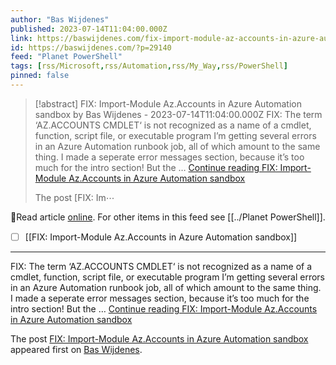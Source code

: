 ```yaml
---
author: "Bas Wijdenes"
published: 2023-07-14T11:04:00.000Z
link: https://baswijdenes.com/fix-import-module-az-accounts-in-azure-automation-sandbox/
id: https://baswijdenes.com/?p=29140
feed: "Planet PowerShell"
tags: [rss/Microsoft,rss/Automation,rss/My_Way,rss/PowerShell]
pinned: false
---
```

> [!abstract] FIX: Import-Module Az.Accounts in Azure Automation sandbox by Bas Wijdenes - 2023-07-14T11:04:00.000Z
> FIX: The term ‘AZ.ACCOUNTS CMDLET‘ is not recognized as a name of a cmdlet, function, script file, or executable program I’m getting several errors in an Azure Automation runbook job, all of which amount to the same thing. I made a seperate error messages section, because it’s too much for the intro section! But the … [Continue reading FIX: Import-Module Az.Accounts in Azure Automation sandbox](https://baswijdenes.com/fix-import-module-az-accounts-in-azure-automation-sandbox/)
> 
> The post [FIX: Im⋯

🔗Read article [online](https://baswijdenes.com/fix-import-module-az-accounts-in-azure-automation-sandbox/). For other items in this feed see [[../Planet PowerShell]].

- [ ] [[FIX꞉ Import-Module Az․Accounts in Azure Automation sandbox]]
- - -
FIX: The term ‘AZ.ACCOUNTS CMDLET‘ is not recognized as a name of a cmdlet, function, script file, or executable program I’m getting several errors in an Azure Automation runbook job, all of which amount to the same thing. I made a seperate error messages section, because it’s too much for the intro section! But the … [Continue reading FIX: Import-Module Az.Accounts in Azure Automation sandbox](https://baswijdenes.com/fix-import-module-az-accounts-in-azure-automation-sandbox/)

The post [FIX: Import-Module Az.Accounts in Azure Automation sandbox](https://baswijdenes.com/fix-import-module-az-accounts-in-azure-automation-sandbox/) appeared first on [Bas Wijdenes](https://baswijdenes.com).
